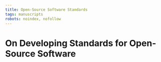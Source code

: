```yaml
---
title: Open-Source Software Standards
tags: manuscripts
robots: noindex, nofollow
---
```


# On Developing Standards for Open-Source Software



